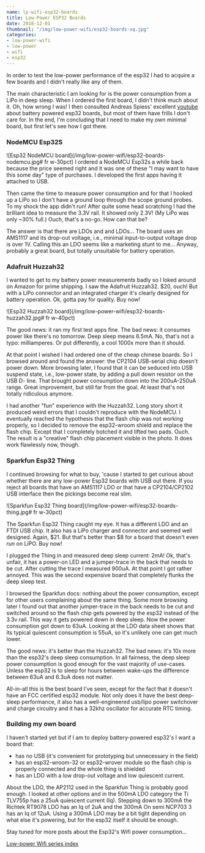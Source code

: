 ```yaml
---
name: lp-wifi-esp32-boards
title: Low-Power ESP32 Boards
date: 2018-12-01
thumbnail: "/img/low-power-wifi/esp32-boards-sq.jpg"
categories:
- low-power-wifi
- low-power
- wifi
- esp32
---
```


In order to test the low-power performance of the esp32 I had to acquire a few boards and
I didn't really like any of them.
<!--more-->

The main characteristic I am looking for is the power consumption from a LiPo in deep sleep.
When I ordered the first board, I didn't think much about it. Oh, how wrong I was!
I then consulted Andreas Spiess' excellent [youtube](https://www.youtube.com/watch?v=-769_YIeGmI)
about battery powered esp32 boards, but most of them have frills I don't care for.
In the end, I'm concluding that I need to make my own minimal board, but first let's see how I got
there.

### NodeMCU Esp32S

![Esp32 NodeMCU board](/img/low-power-wifi/esp32-boards-nodemcu.jpg# fr w-30pct)
I ordered a NodeMCU Esp32s a while back because the price seemed right and it was one of these "I
may want to have this some day" type of purchases. I developed the first apps having it attached to
USB.

Then came the time to measure power consumption and for that I hooked up a LiPo so I don't have
a ground loop through the scope ground probes. To my shock the app didn't run! After quite some head
scratching I had the brilliant idea to measure the 3.3V rail. It showed only 2.3V!
(My LiPo was only ~30% full.) Ouch, that's a no-go. How can that be?

The answer is that there are LDOs and and LDOs...
The board uses an AMS1117 and its drop-out voltage, i.e., minimal input-to-output voltage drop is over
1V.
Calling this an LDO seems like a marketing stunt to me...
Anyway, probably a great board, but totally unsuitable for battery operation.

### Adafruit Huzzah32

I wanted to get to my battery power measurements badly so I loked around on Amazon for prime
shipping.
I saw the Adafruit Huzzah32. $20, ouch! But with a LiPo connector and an integrated charger it's
clearly designed for battery operation. Ok, gotta pay for quality. Buy now!

![Esp32 Huzzah32 board](/img/low-power-wifi/esp32-boards-huzzah32.jpg# fr w-40pct)

The good news: it ran my first test apps fine. The bad news: it consumes power like there's no
tomorrow. Deep sleep means 6.5mA. No, that's not a typo: milliamperes. Or put differently, a cool
1000x more than it should.

At that point I wished I had ordered one of the cheap chinese boards. So I browsed around and found
the answer: the CP2104 USB-serial chip doesn't power down. More browsing later, I found that it can
be seduced into USB suspend state, i.e., low-power state, by adding a pull down resistor on the USB
D- line. That brought power consumption down into the 200uA-250uA range. Great improvement, but still far
from the goal. At least that's not totally ridiculous anymore.

I had another "fun" experience with the Huzzah32. Long story short it produced weird errors that I
couldn't reproduce with the NodeMCU. I eventually reached the hypothesis that the flash chip was not
working properly, so I decided to remove the esp32-wroom shield and replace the flash chip. Except
that I completely botched it and lifted two pads. Ouch. The result is a "creative" flash chip
placement visible in the photo. It does work flawlessly now, though.

### Sparkfun Esp32 Thing

I continued browsing for what to buy, 'cause I started to get curious about whether there are any
low-power Esp32 boards with USB out there. If you reject all boards that have an AMS1117 LDO or that
have a CP2104/CP2102 USB interface then the pickings become real slim.

![Sparkfun Esp32 Thing board](/img/low-power-wifi/esp32-boards-thing.jpg# fr w-30pct)

The Sparkfun Esp32 Thing caught my eye. It has a different LDO and an FTDI USB chip. It also has a LiPo
charger and connector and seemed well designed. Again, $21. But that's better than $8 for a board
that doesn't even _run_ on LiPO. Buy now!

I plugged the Thing in and measured deep sleep current: 2mA! Ok, that's unfair, it has a power-on
LED and a jumper-trace in the back that needs to be cut. After cutting the trace I measured 900uA.
At that point I got rather annoyed. This was the second expensive board that completely flunks the deep
sleep test.

I browsed the Sparkfun docs: nothing about the power consumption, except for other users complaining
about the same thing. Some more browsing later I found out that another jumper-trace in the back
needs to be cut and switched around so the flash chip gets powered by the esp32 instead of the 3.3v
rail. This way it gets powered down in deep sleep. Now the power consumption got down to 63uA. Looking at
the LDO data sheet shows that its typical quiescent consumption is 55uA, so it's unlikely one can
get much lower.

The good news: it's better than the Huzzah32. The bad news: it's 10x more than the esp32's deep
sleep consumption. In all fairness, the deep sleep power consumption is good enough for the vast
majority of use-cases. Unless the esp32 is to sleep for hours between wake-ups the difference
between 63uA and 6.3uA does not matter.

All-in-all this is the best board I've seen, except for the fact that it doesn't have an FCC certified
esp32 module. Not only does it have the best deep-sleep performance, it also has a well-engineered
usb/lipo power switchover and charge circuitry and it has a 32khz oscillator for accurate RTC timing.

### Building my own board

I haven't started yet but if I am to deploy battery-powered esp32's I want a board that:

- has no USB (it's convenient for prototyping but unnecessary in the field)
- has an esp32-wroom-32 or esp32-wrover module so the flash chip is properly connected and the whole
  thing is shielded
- has an LDO with a low drop-out voltage and low quiescent current.

About the LDO, the AP2112 used in the Sparkfun Thing is probably good enough. I looked at other
options and in the 500mA LDO category the Ti TLV755p has a 25uA quiescent current (Iq).
Stepping down to 300mA the Richtek RT9078 LDO has an Iq of 2uA and
the 300mA On semi NCP703 3 has an Iq of 12uA.
Using a 300mA LDO may be a bit tight depending on what else it's powering, but for the esp32 itself
it should be enough.

Stay tuned for more posts about the Esp32's Wifi power consumption...

[Low-power Wifi series index](/categories/low-power-wifi)
